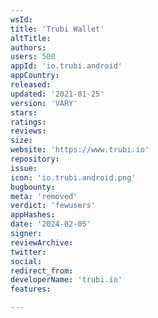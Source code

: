 ```yaml
---
wsId: 
title: 'Trubi Wallet'
altTitle: 
authors: 
users: 500
appId: 'io.trubi.android'
appCountry: 
released: 
updated: '2021-01-25'
version: 'VARY'
stars: 
ratings: 
reviews: 
size: 
website: 'https://www.trubi.io'
repository: 
issue: 
icon: 'io.trubi.android.png'
bugbounty: 
meta: 'removed'
verdict: 'fewusers'
appHashes: 
date: '2024-02-05'
signer: 
reviewArchive: 
twitter: 
social: 
redirect_from: 
developerName: 'trubi.io'
features: 

---
```


